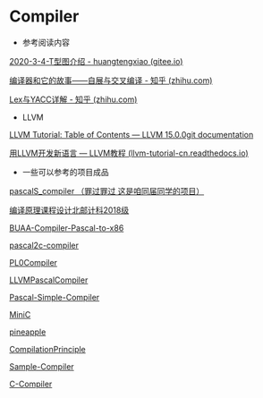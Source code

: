 # Compiler

- 参考阅读内容

[2020-3-4-T型图介绍 - huangtengxiao (gitee.io)](https://huangtengxiao.gitee.io/post/T型图介绍.html)

[编译器和它的故事——自展与交叉编译 - 知乎 (zhihu.com)](https://zhuanlan.zhihu.com/p/19780363)

[Lex与YACC详解 - 知乎 (zhihu.com)](https://zhuanlan.zhihu.com/p/143867739)

- LLVM

[LLVM Tutorial: Table of Contents — LLVM 15.0.0git documentation](https://llvm.org/docs/tutorial/index.html)

[用LLVM开发新语言 — LLVM教程 (llvm-tutorial-cn.readthedocs.io)](https://llvm-tutorial-cn.readthedocs.io/en/latest/)

- 一些可以参考的项目成品

[pascalS_compiler （罪过罪过 这是咱同届同学的项目）](https://github.com/137shoebills/pascalS_compiler)



[编译原理课程设计北邮计科2018级](https://github.com/brupst/awesome-bupt-scs/blob/master/projects/Advanced-Labs-in-Compilers.md)

[BUAA-Compiler-Pascal-to-x86](https://github.com/luice/BUAA-Compiler-Pascal-to-x86)

[pascal2c-compiler](https://github.com/Yorange0/pascal2c-compiler)

[PL0Compiler](https://github.com/shiyi001/PL0Compiler)

[LLVMPascalCompiler](https://github.com/FrozenGene/LLVMPascalCompiler)

[Pascal-Simple-Compiler](https://github.com/AtmaHou/Pascal-Simple-Compiler)



[MiniC](https://github.com/TenWoods/MiniC)

[pineapple](https://github.com/karminski/pineapple)

[CompilationPrinciple](https://github.com/zhangyqCS/CompilationPrinciple)

[Sample-Compiler](https://github.com/YanShulinjj/Sample-Compiler)

[C-Compiler](https://github.com/D0ub1ePieR/C-Compiler)

